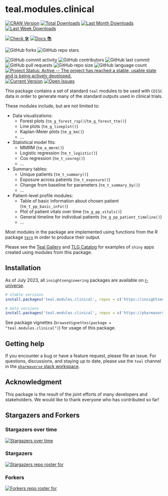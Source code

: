 # teal.modules.clinical

<!-- start badges -->
[![CRAN Version](https://www.r-pkg.org/badges/version/teal.modules.clinical?color=green)](https://cran.r-project.org/package=teal.modules.clinical)
[![Total Downloads](http://cranlogs.r-pkg.org/badges/grand-total/teal.modules.clinical?color=green)](https://cran.r-project.org/package=teal.modules.clinical)
[![Last Month Downloads](http://cranlogs.r-pkg.org/badges/last-month/teal.modules.clinical?color=green)](https://cran.r-project.org/package=teal.modules.clinical)
[![Last Week Downloads](http://cranlogs.r-pkg.org/badges/last-week/teal.modules.clinical?color=green)](https://cran.r-project.org/package=teal.modules.clinical)

[![Check 🛠](https://github.com/insightsengineering/teal.modules.clinical/actions/workflows/check.yaml/badge.svg)](https://insightsengineering.github.io/teal.modules.clinical/main/unit-test-report/) [![Docs 📚](https://github.com/insightsengineering/teal.modules.clinical/actions/workflows/docs.yaml/badge.svg)](https://insightsengineering.github.io/teal.modules.clinical/)

![GitHub forks](https://img.shields.io/github/forks/insightsengineering/teal.modules.clinical?style=social)
![GitHub repo stars](https://img.shields.io/github/stars/insightsengineering/teal.modules.clinical?style=social)

![GitHub commit activity](https://img.shields.io/github/commit-activity/m/insightsengineering/teal.modules.clinical)
![GitHub contributors](https://img.shields.io/github/contributors/insightsengineering/teal.modules.clinical)
![GitHub last commit](https://img.shields.io/github/last-commit/insightsengineering/teal.modules.clinical)
![GitHub pull requests](https://img.shields.io/github/issues-pr/insightsengineering/teal.modules.clinical)
![GitHub repo size](https://img.shields.io/github/repo-size/insightsengineering/teal.modules.clinical)
![GitHub language count](https://img.shields.io/github/languages/count/insightsengineering/teal.modules.clinical)
[![Project Status: Active -- The project has reached a stable, usable state and is being actively developed.](https://www.repostatus.org/badges/latest/active.svg)](https://www.repostatus.org/#active)
[![Current Version](https://img.shields.io/github/r-package/v/insightsengineering/teal.modules.clinical/main?color=purple&label=package%20version)](https://github.com/insightsengineering/teal.modules.clinical/tree/main)
[![Open Issues](https://img.shields.io/github/issues-raw/insightsengineering/teal.modules.clinical?color=red&label=open%20issues)](https://github.com/insightsengineering/teal.modules.clinical/issues?q=is%3Aissue+is%3Aopen+sort%3Aupdated-desc)
<!-- end badges -->

This package contains a set of standard `teal` modules to be used with `CDISC` data in order to generate many of the standard outputs used in clinical trials.

These modules include, but are not limited to:

<!-- markdownlint-disable MD007 MD030 -->
-   Data visualizations:
    -   Forest plots (`tm_g_forest_rsp()`/`tm_g_forest_tte()`)
    -   Line plots (`tm_g_lineplot()`)
    -   Kaplan-Meier plots (`tm_g_km()`)
    -   ...
-   Statistical model fits:
    -   MMRM (`tm_a_mmrm()`)
    -   Logistic regression (`tm_t_logistic()`)
    -   Cox regression (`tm_t_coxreg()`)
    -   ...
-   Summary tables:
    -   Unique patients (`tm_t_summary()`)
    -   Exposure across patients (`tm_t_exposure()`)
    -   Change from baseline for parameters (`tm_t_summary_by()`)
    -   ...
-   Patient-level profile modules:
    -   Table of basic information about chosen patient (`tm_t_pp_basic_info()`)
    -   Plot of patient vitals over time (`tm_g_pp_vitals()`)
    -   General timeline for individual patients (`tm_g_pp_patient_timeline()`)
    -   ...

<!-- markdownlint-enable MD007 MD030 -->

Most modules in the package are implemented using functions from the R package [`tern`](https://insightsengineering.github.io/tern/) in order to produce their output.

Please see the [Teal Gallery](https://insightsengineering.github.io/teal.gallery/) and [TLG Catalog](https://insightsengineering.github.io/tlg-catalog/) for examples of `shiny` apps created using modules from this package.

## Installation

As of July 2023, all `insightsengineering` packages are available on [r-universe](https://r-universe.dev/).

```r
# stable versions
install.packages('teal.modules.clinical', repos = c('https://insightsengineering.r-universe.dev', 'https://cloud.r-project.org'))

# beta versions
install.packages('teal.modules.clinical', repos = c('https://pharmaverse.r-universe.dev', 'https://cloud.r-project.org'))
```

See package vignettes (`browseVignettes(package = "teal.modules.clinical")`) for usage of this package.

## Getting help

If you encounter a bug or have a feature request, please file an issue. For questions, discussions, and staying up to date, please use the `teal` channel in the [`pharmaverse` slack workspace](https://pharmaverse.slack.com).

## Acknowledgment

This package is the result of the joint efforts of many developers and stakeholders. We would like to thank everyone who has contributed so far!

## Stargazers and Forkers

### Stargazers over time

[![Stargazers over time](https://starchart.cc/insightsengineering/teal.modules.clinical.svg)](https://starchart.cc/insightsengineering/teal.modules.clinical)

### Stargazers

[![Stargazers repo roster for](https://reporoster.com/stars/insightsengineering/teal.modules.clinical)](https://github.com/insightsengineering/teal.modules.clinical/stargazers)

### Forkers

[![Forkers repo roster for](https://reporoster.com/forks/insightsengineering/teal.modules.clinical)](https://github.com/insightsengineering/teal.modules.clinical/network/members)
